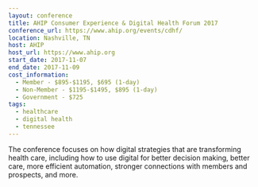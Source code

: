 ```yaml
---
layout: conference
title: AHIP Consumer Experience & Digital Health Forum 2017
conference_url: https://www.ahip.org/events/cdhf/
location: Nashville, TN
host: AHIP
host_url: https://www.ahip.org
start_date: 2017-11-07
end_date: 2017-11-09
cost_information:
  - Member - $895-$1195, $695 (1-day)
  - Non-Member - $1195-$1495, $895 (1-day)
  - Government - $725
tags:
  - healthcare
  - digital health
  - tennessee
---
```


The conference focuses on how digital strategies that are transforming health care, including how to use digital for better decision making, better care, more efficient automation, stronger connections with members and prospects, and more.
